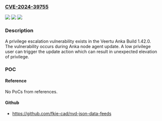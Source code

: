 ### [CVE-2024-39755](https://cve.mitre.org/cgi-bin/cvename.cgi?name=CVE-2024-39755)
![](https://img.shields.io/static/v1?label=Product&message=Anka%20Build&color=blue)
![](https://img.shields.io/static/v1?label=Version&message=%3D%201.42.0%20&color=brighgreen)
![](https://img.shields.io/static/v1?label=Vulnerability&message=CWE-282%3A%20Improper%20Ownership%20Management&color=brighgreen)

### Description

A privilege escalation vulnerability exists in the Veertu Anka Build 1.42.0. The vulnerability occurs during Anka node agent update. A low privilege user can trigger the update action which can result in unexpected elevation of privilege.

### POC

#### Reference
No PoCs from references.

#### Github
- https://github.com/fkie-cad/nvd-json-data-feeds

